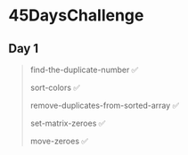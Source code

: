 # 45DaysChallenge
## Day 1
>find-the-duplicate-number ✅
>
>sort-colors ✅ 
>
>remove-duplicates-from-sorted-array ✅
>
>set-matrix-zeroes ✅
>
>move-zeroes ✅


